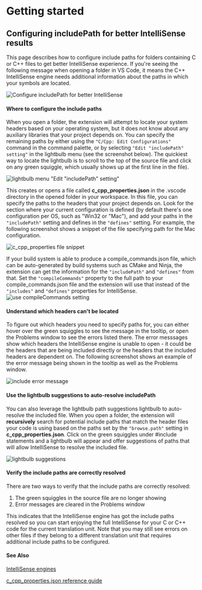# Getting started

## Configuring includePath for better IntelliSense results

This page describes how to configure include paths for folders containing C or C++ files to get better IntelliSense experience. If you're seeing the following message when opening a folder in VS Code, it means the C++ IntelliSense engine needs additional information about the paths in which your symbols are located.

![Configure includePath for better IntelliSense](https://github.com/Microsoft/vscode-cpptools/raw/master/Images/Configure%20includePath.PNG)

#### Where to configure the include paths

 When you open a folder, the extension will attempt to locate your system headers based on your operating system, but it does not know about any auxiliary libraries that your project depends on. You can specify the remaining paths by either using the `"C/Cpp: Edit Configurations"` command in the command palette, or by selecting `"Edit "includePath" setting"` in the lightbulb menu (see the screenshot below). The quickiest way to locate the lightbulb is to scroll to the top of the source file and click on any green squiggle, which usually shows up at the first line in the file).

 ![lightbulb menu "Edit "includePath" setting"](https://github.com/Microsoft/vscode-cpptools/raw/master/Images/Lightbulb.png)

This creates or opens a file called **c_cpp_properties.json** in the .vscode directory in the opened folder in your workspace.  In this file, you can specify the paths to the headers that your project depends on. Look for the section where your current configuration is defined (by default there's one configuration per OS, such as "Win32 or "Mac"), and add your paths in the `"includePath"` setting and defines in the `"defines"` setting. For example, the following screenshot shows a snippet of the file specifying path for the Mac configuration.

![c_cpp_properties file snippet](https://github.com/Microsoft/vscode-cpptools/raw/ronglu-edit/Images/c_cpp_properties%20file.PNG)

If your build system is able to produce a compile_commands.json file, which can be auto-generated by build systems such as CMake and Ninja, the extension can get the information for the `"includePath"` and `"defines"` from that.  Set the `"compileCommands"` property to the full path to your compile_commands.json file and the extension will use that instead of the `"includes"` and `"defines"` properties for IntelliSense. 
![use compileCommands setting](https://github.com/Microsoft/vscode-cpptools/raw/ronglu-edit/Images/compile_commands.png)

#### Understand which headers can't be located

To figure out which headers you need to specify paths for, you can either hover over the green squiggles to see the message in the tooltip, or open the Problems window to see the errors listed there. The error messsages show which headers the IntelliSense engine is unable to open - it could be the headers that are being included directly or the headers that the included headers are dependent on. The following screenshot shows an example of the error message being shown in the tooltip as well as the Problems window.

![include error message](https://github.com/Microsoft/vscode-cpptools/raw/master/Images/Include%20errors.png)

#### Use the lightbulb suggestions to auto-resolve includePath

You can also leverage the lightbulb path suggestions lightbulb to auto-resolve the included file. When you open a folder, the extension will **recursively** search for potential include paths that match the header files your code is using based on the paths set by the `"browse.path"` setting in **c_cpp_properties.json**. Click on the green squiggles under #include statements and a lightbulb will appear and offer suggestions of paths that will allow IntelliSense to resolve the included file.

![lightbulb suggestions](https://github.com/Microsoft/vscode-cpptools/raw/ronglu-edit/Images/lightbulb%20suggestion.png)

#### Verify the include paths are correctly resolved

There are two ways to verify that the include paths are correctly resolved:

1. The green squiggles in the source file are no longer showing
2. Error messages are cleared in the Problems window

This indicates that the IntelliSense engine has got the include paths resolved so you can start enjoying the full IntelliSense for your C or C++ code for the current translation unit. Note that you may still see errors on other files if they belong to a different translation unit that requires additional include paths to be configured.

#### See Also

[IntelliSense engines](https://github.com/Microsoft/vscode-cpptools/blob/ronglu-edit/Documentation/LanguageServer/IntelliSense%20engine.md)

[c_cpp_properties.json reference guide](https://github.com/Microsoft/vscode-cpptools/blob/ronglu-edit/Documentation/LanguageServer/c_cpp_properties.json.md)

